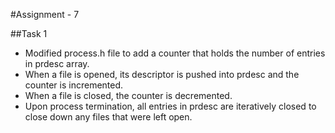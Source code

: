 #Assignment - 7

##Task 1
* Modified process.h file to add a counter that holds the number of entries in prdesc array.
* When a file is opened, its descriptor is pushed into prdesc and the counter is incremented.
* When a file is closed, the counter is decremented.
* Upon process termination, all entries in prdesc are iteratively closed to close down any files that were left open.

